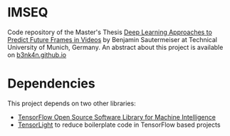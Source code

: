 # IMSEQ
Code repository of the Master's Thesis [Deep Learning Approaches to Predict Future Frames in Videos](https://b3nk4n.github.io/assets/docs/2016/msc_thesis_bsautermeister.pdf) by Benjamin Sautermeiser at Technical University of Munich, Germany. An abstract about this project is available on [b3nk4n.github.io](https://b3nk4n.github.io/research/)

# Dependencies
This project depends on two other libraries:

- [TensorFlow Open Source Software Library for Machine Intelligence](https://www.tensorflow.org/)
- [TensorLight](https://github.com/b3nk4n/tensorlight) to reduce boilerplate code in TensorFlow based projects
